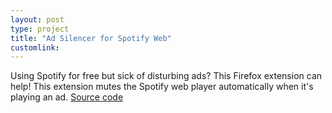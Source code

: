 ```yaml
---
layout: post
type: project
title: "Ad Silencer for Spotify Web"
customlink: 
---
```

Using Spotify for free but sick of disturbing ads? This Firefox extension can help! This extension mutes the Spotify web player automatically when it's playing an ad. [Source code](https://github.com/changhc/spotify-web-ad-silencer)
